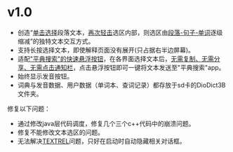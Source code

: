 # v1.0
- 创造“<u>单击选择</u>段落文本，<u>再次轻击</u>选区内部，则选区由<u>段落-句子-单词</u>逐级缩减”的独特文本交互方式。
- 支持长按选择文本，即使解释页面没有展开(只占据右半边屏幕)。
- 适配<u>"平典搜索"的快速悬浮按钮</u>，在各界面选择文本后，<u>无需复制、无需分享、无需点击通知栏</u>，点击悬浮按钮即可一键将文本发送至"平典搜索"app。
- 始终显示发音按钮。
- 词典与发音数据、用户数据（单词本、查词记录）都存放于sd卡的DioDict3B文件夹。


修复以下问题：
- 通过修改java层代码调度，修复几个三个c++代码中的崩溃问题。
- 修复不能修改文本选区的问题。
- 无法解决<u>TEXTREL</u>问题，只好在启动时自动隐藏相关对话框。